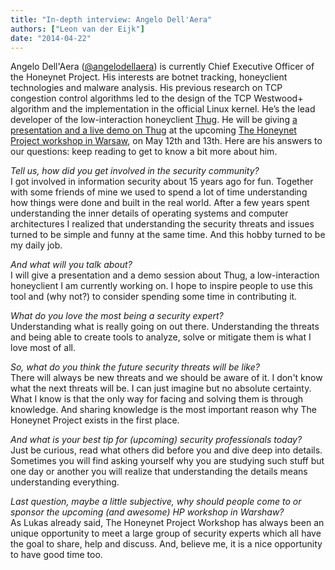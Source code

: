 ```yaml
---
title: "In-depth interview: Angelo Dell'Aera"
authors: ["Leon van der Eijk"]
date: "2014-04-22"
---
```


Angelo Dell'Aera ([@angelodellaera](https://twitter.com/angelodellaera)) is currently Chief Executive Officer of the Honeynet Project. His interests are botnet tracking, honeyclient technologies and malware analysis. His previous research on TCP congestion control algorithms led to the design of the TCP Westwood+ algorithm and the implementation in the official Linux kernel. He’s the lead developer of the low-interaction honeyclient [Thug](https://github.com/buffer/thug/). He will be giving [a presentation and a live demo on Thug](http://warsaw2014.honeynet.org/briefings.html#dellaera) at the upcoming [The Honeynet Project workshop in Warsaw](http://warsaw2014.honeynet.org/), on May 12th and 13th. Here are his answers to our questions: keep reading to get to know a bit more about him.  
  
_Tell us, how did you get involved in the security community?_  
I got involved in information security about 15 years ago for fun. Together with some friends of mine we used to spend a lot of time understanding how things were done and built in the real world. After a few years spent understanding the inner details of operating systems and computer architectures I realized that understanding the security threats and issues turned to be simple and funny at the same time. And this hobby turned to be my daily job.  
  
_And what will you talk about?_  
I will give a presentation and a demo session about Thug, a low-interaction honeyclient I am currently working on. I hope to inspire people to use this tool and (why not?) to consider spending some time in contributing it.  
  
_What do you love the most being a security expert?_  
Understanding what is really going on out there. Understanding the threats and being able to create tools to analyze, solve or mitigate them is what I love most of all.  
  
_So, what do you think the future security threats will be like?_  
There will always be new threats and we should be aware of it. I don't know what the next threats will be. I can just imagine but no absolute certainty. What I know is that the only way for facing and solving them is through knowledge. And sharing knowledge is the most important reason why The Honeynet Project exists in the first place.  
  
_And what is your best tip for (upcoming) security professionals today?_  
Just be curious, read what others did before you and dive deep into details. Sometimes you will find asking yourself why you are studying such stuff but one day or another you will realize that understanding the details means understanding everything.  
  
_Last question, maybe a little subjective, why should people come to or sponsor the upcoming (and awesome) HP workshop in Warshaw?_  
As Lukas already said, The Honeynet Project Workshop has always been an unique opportunity to meet a large group of security experts which all have the goal to share, help and discuss. And, believe me, it is a nice opportunity to have good time too.
